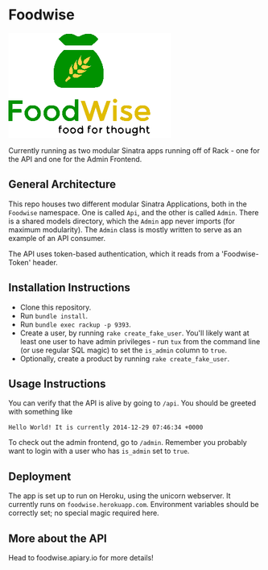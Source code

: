 Foodwise
========

![Awesome Logo](/admin/public/img/logo.png?raw=true)

Currently running as two modular Sinatra apps running off of Rack - one for the API and one for the Admin Frontend. 

## General Architecture

This repo houses two different modular Sinatra Applications, both in the `Foodwise` namespace. One is called `Api`, and the other is called `Admin`. There is a shared models directory, which the `Admin` app never imports (for maximum modularity). The `Admin` class is mostly written to serve as an example of an API consumer.

The API uses token-based authentication, which it reads from a 'Foodwise-Token' header.

## Installation Instructions

* Clone this repository.
* Run `bundle install`. 
* Run `bundle exec rackup -p 9393`.
* Create a user, by running `rake create_fake_user`. You'll likely want at least one user to have admin privileges - run `tux` from the command line (or use regular SQL magic) to set the `is_admin` column to `true`.
* Optionally, create a product by running `rake create_fake_user`.

## Usage Instructions

You can verify that the API is alive by going to `/api`. You should be greeted with something like

    Hello World! It is currently 2014-12-29 07:46:34 +0000
    
To check out the admin frontend, go to `/admin`. Remember you probably want to login with a user who has `is_admin` set to `true`.

## Deployment

The app is set up to run on Heroku, using the unicorn webserver. It currently runs on `foodwise.herokuapp.com`. Environment variables should be correctly set; no special magic required here.

## More about the API

Head to foodwise.apiary.io for more details!
